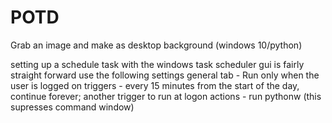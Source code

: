 # POTD
Grab an image and make as desktop background (windows 10/python)

setting up a schedule task with the windows task scheduler gui is fairly straight forward
use the following settings
general tab - Run only when the user is logged on
triggers - every 15 minutes from the start of the day, continue forever; another trigger to run at logon
actions - run pythonw (this supresses command window)
